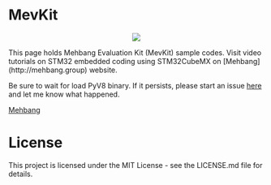 # MevKit
<p align="center">
  <img src="https://raw.githubusercontent.com/MehbangGroup/MevKit/master/Images/MevKit3D.jpg"/>
</p>
This page holds Mehbang Evaluation Kit (MevKit) sample codes.
Visit video tutorials on STM32 embedded coding using STM32CubeMX on   [Mehbang](http://mehbang.group)   website.

Be sure to wait for load PyV8 binary. If it persists, please start an issue [here](https://github.com/waldyr/Sublime-Installer/issues/new) and let me know what happened.


[Mehbang](http://github.com/waldyr/Sublime-Installer/issues/new)


# License
This project is licensed under the MIT License - see the LICENSE.md file for details.
